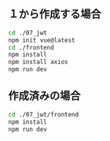 ## １から作成する場合

```sh
cd ./07_jwt
npm init vue@latest
cd ./frontend
npm install
npm install axios
npm run dev
```

## 作成済みの場合

```sh
cd ./07_jwt/frontend
npm install
npm run dev
```